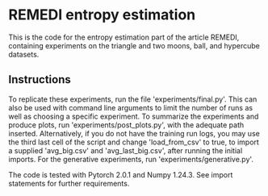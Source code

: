 # REMEDI entropy estimation

This is the code for the entropy estimation part of the article REMEDI, containing experiments on the triangle and two moons, ball, and hypercube datasets.

## Instructions

To replicate these experiments, run the file 'experiments/final.py'. This can also be used with command line arguments to limit the number of runs as well as choosing a specific experiment. To summarize the experiments and produce plots, run 'experiments/post_plots.py', with the adequate path inserted. Alternatively, if you do not have the training run logs, you may use the third last cell of the script and change 'load_from_csv' to true, to import a supplied 'avg_big.csv' and 'avg_last_big.csv', after running the initial imports. For the generative experiments, run 'experiments/generative.py'.

The code is tested with Pytorch 2.0.1 and Numpy 1.24.3. See import statements for further requirements.
